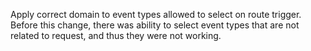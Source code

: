 Apply correct domain to event types allowed to select on route trigger.
Before this change, there was ability to select event types that
are not related to request, and thus they were not working.
